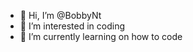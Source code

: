 - 👋 Hi, I’m @BobbyNt
- 👀 I’m interested in coding
- 🌱 I’m currently learning on how to code

<!---
BobbyNt/BobbyNt is a ✨ special ✨ repository because its `README.md` (this file) appears on your GitHub profile.
You can click the Preview link to take a look at your changes.
--->

